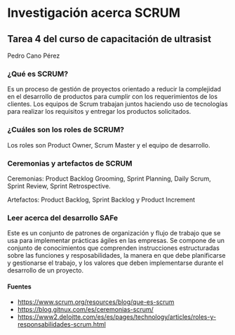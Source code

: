 # Investigación acerca SCRUM

## Tarea 4 del curso de capacitación de ultrasist

Pedro Cano Pérez

### ¿Qué es SCRUM?
Es un proceso de gestión de proyectos orientado a reducir la complejidad en el desarrollo de productos para cumplir con los requerimientos de los clientes. Los equipos de Scrum trabajan juntos haciendo uso de tecnologías para realizar los requisitos y entregar los productos solicitados.

### ¿Cuáles son los roles de SCRUM?
Los roles son Product Owner, Scrum Master y el equipo de desarrollo.

### Ceremonias y artefactos de SCRUM
Ceremonias: Product Backlog Grooming, Sprint Planning, Daily Scrum, Sprint Review, Sprint Retrospective.

Artefactos: Product Backlog, Sprint Backlog y Product Increment

### Leer acerca del desarrollo SAFe
Este es un conjunto de patrones de organización y flujo de trabajo que se usa para implementar prácticas ágiles en las empresas. Se compone de un conjunto de conocimientos que comprenden instrucciones estructuradas sobre las funciones y resposabilidades, la manera en que debe planificarse y gestionarse el trabajo, y los valores que deben implementarse durante el desarrollo de un proyecto.

#### Fuentes
- https://www.scrum.org/resources/blog/que-es-scrum
- https://blog.gitnux.com/es/ceremonias-scrum/
- https://www2.deloitte.com/es/es/pages/technology/articles/roles-y-responsabilidades-scrum.html